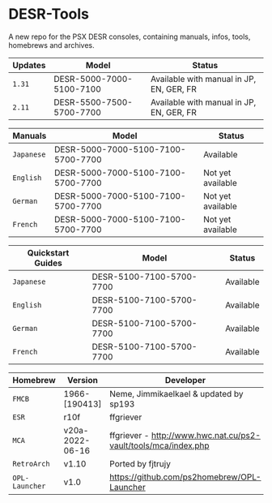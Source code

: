 # DESR-Tools
A new repo for the PSX DESR consoles, containing manuals, infos, tools, homebrews and archives.

| Updates | Model | Status |
| --- | --- | --- |
| `1.31` | DESR-5000-7000-5100-7100 | Available with manual in JP, EN, GER, FR |
| `2.11` | DESR-5500-7500-5700-7700 | Available with manual in JP, EN, GER, FR |

| Manuals | Model | Status |
| --- | --- | --- |
| `Japanese` | DESR-5000-7000-5100-7100-5700-7700 | Available |
| `English` | DESR-5000-7000-5100-7100-5700-7700 | Not yet available |
| `German` | DESR-5000-7000-5100-7100-5700-7700 | Not yet available |
| `French` | DESR-5000-7000-5100-7100-5700-7700 | Not yet available |

| Quickstart Guides | Model | Status |
| --- | --- | --- |
| `Japanese` | DESR-5100-7100-5700-7700 | Available |
| `English` | DESR-5100-7100-5700-7700 | Available |
| `German` | DESR-5100-7100-5700-7700 | Available |
| `French` | DESR-5100-7100-5700-7700 | Available |

| Homebrew | Version | Developer |
| --- | --- | --- |
| `FMCB` | 1966-[190413] | Neme, Jimmikaelkael & updated by sp193 |
| `ESR` | r10f | ffgriever |
| `MCA` | v20a-2022-06-16 | ffgriever - http://www.hwc.nat.cu/ps2-vault/tools/mca/index.php |
| `RetroArch` | v1.10 | Ported by fjtrujy |
| `OPL-Launcher` | v1.0 | https://github.com/ps2homebrew/OPL-Launcher |
